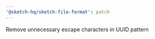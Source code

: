 ```yaml
---
'@sketch-hq/sketch-file-format': patch
---
```


Remove unnecessary escape characters in UUID pattern
